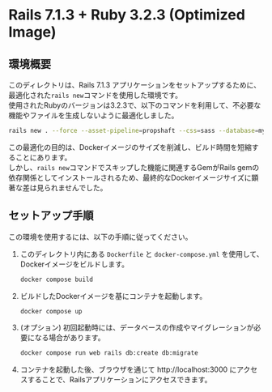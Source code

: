 # Rails 7.1.3 + Ruby 3.2.3 (Optimized Image)

## 環境概要
このディレクトリは、Rails 7.1.3 アプリケーションをセットアップするために、最適化された`rails new`コマンドを使用した環境です。  
使用されたRubyのバージョンは3.2.3で、以下のコマンドを利用して、不必要な機能やファイルを生成しないように最適化しました。
```bash
rails new . --force --asset-pipeline=propshaft --css=sass --database=mysql --skip-git --skip-docker --skip-action-mailer --skip-action-mailbox --skip-action-text --skip-active-job --skip-active-storage --skip-action-cable --skip-jbuilder --skip-bootsnap
```
この最適化の目的は、Dockerイメージのサイズを削減し、ビルド時間を短縮することにあります。  
しかし、`rails new`コマンドでスキップした機能に関連するGemがRails gemの依存関係としてインストールされるため、最終的なDockerイメージサイズに顕著な差は見られませんでした。

## セットアップ手順
この環境を使用するには、以下の手順に従ってください。

1. このディレクトリ内にある `Dockerfile` と `docker-compose.yml` を使用して、Dockerイメージをビルドします。

   ```bash
   docker compose build
   ```

2. ビルドしたDockerイメージを基にコンテナを起動します。

   ```bash
   docker compose up
   ```

3. (オプション) 初回起動時には、データベースの作成やマイグレーションが必要になる場合があります。

   ```bash
   docker compose run web rails db:create db:migrate
   ```

4. コンテナを起動した後、ブラウザを通じて http://localhost:3000 にアクセスすることで、Railsアプリケーションにアクセスできます。
